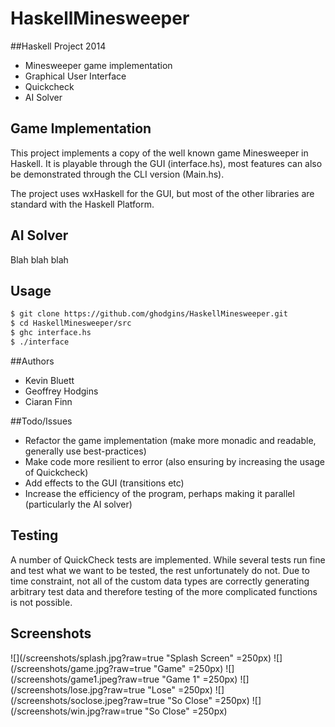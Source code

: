 HaskellMinesweeper
==================

##Haskell Project 2014
  - Minesweeper game implementation
  - Graphical User Interface
  - Quickcheck
  - AI Solver


## Game Implementation
This project implements a copy of the well known game Minesweeper in Haskell. It is playable through the GUI (interface.hs), most features can also be demonstrated through the CLI version (Main.hs).

The project uses wxHaskell for the GUI, but most of the other libraries are standard with the Haskell Platform.


## AI Solver
Blah blah blah

## Usage
```sh
$ git clone https://github.com/ghodgins/HaskellMinesweeper.git
$ cd HaskellMinesweeper/src
$ ghc interface.hs
$ ./interface
```

##Authors
 - Kevin Bluett
 - Geoffrey Hodgins
 - Ciaran Finn

##Todo/Issues
- Refactor the game implementation (make more monadic and readable, generally use best-practices)
- Make code more resilient to error (also ensuring by increasing the usage of Quickcheck)
- Add effects to the GUI (transitions etc)
- Increase the efficiency of the program, perhaps making it parallel (particularly the AI solver)

## Testing
A number of QuickCheck tests are implemented. While several tests run fine and test what we want to be tested, the rest unfortunately do not. Due to time constraint, not all of the custom data types are correctly generating arbitrary test data and therefore testing of the more complicated functions is not possible.


## Screenshots
![](/screenshots/splash.jpg?raw=true "Splash Screen" =250px)
![](/screenshots/game.jpg?raw=true "Game" =250px)
![](/screenshots/game1.jpeg?raw=true "Game 1" =250px)
![](/screenshots/lose.jpg?raw=true "Lose" =250px)
![](/screenshots/soclose.jpeg?raw=true "So Close" =250px)
![](/screenshots/win.jpg?raw=true "So Close" =250px)